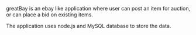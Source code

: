greatBay is an ebay like application where user can post an item for auction, or can place a bid on existing items.

The application uses node.js and MySQL database to store the data.